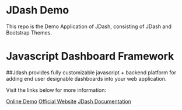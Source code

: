 # JDash Demo
This repo is the Demo Application of JDash, consisting of JDash and Bootstrap Themes.

# Javascript Dashboard Framework
##Jdash provides fully customizable javascript + backend platform for adding end user designable dashboards into your web application.

Visit the links below for more information:

[Online Demo](http://demo.jdash.io)
[Official Website](http://www.jdash.io)
[JDash Documentation](http://doc.jdash.io)
